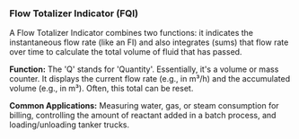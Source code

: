 ### Flow Totalizer Indicator (FQI)
A Flow Totalizer Indicator combines two functions: it indicates the instantaneous flow rate (like an FI) and also integrates (sums) that flow rate over time to calculate the total volume of fluid that has passed.

**Function:** The 'Q' stands for 'Quantity'. Essentially, it's a volume or mass counter. It displays the current flow rate (e.g., in m³/h) and the accumulated volume (e.g., in m³). Often, this total can be reset.

**Common Applications:** Measuring water, gas, or steam consumption for billing, controlling the amount of reactant added in a batch process, and loading/unloading tanker trucks.
